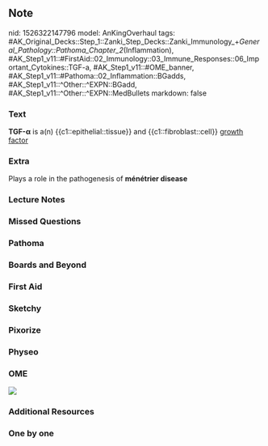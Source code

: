 ## Note
nid: 1526322147796
model: AnKingOverhaul
tags: #AK_Original_Decks::Step_1::Zanki_Step_Decks::Zanki_Immunology_+_General_Pathology::Pathoma_Chapter_2_(Inflammation), #AK_Step1_v11::#FirstAid::02_Immunology::03_Immune_Responses::06_Important_Cytokines::TGF-a, #AK_Step1_v11::#OME_banner, #AK_Step1_v11::#Pathoma::02_Inflammation::BGadds, #AK_Step1_v11::^Other::^EXPN::BGadd, #AK_Step1_v11::^Other::^EXPN::MedBullets
markdown: false

### Text
<b>TGF-α</b> is a(n) {{c1::epithelial::tissue}} and
{{c1::fibroblast::cell}} <u>growth factor</u>

### Extra
Plays a role in the pathogenesis of <b>ménétrier disease</b>

### Lecture Notes


### Missed Questions


### Pathoma


### Boards and Beyond


### First Aid


### Sketchy


### Pixorize


### Physeo


### OME
<div class="ome-widget">
  <a href="https://onlinemeded.org?ref=anki"><img src=
  "_OME_AnkiFlashcards_General_4.png"></a>
</div>

### Additional Resources


### One by one

